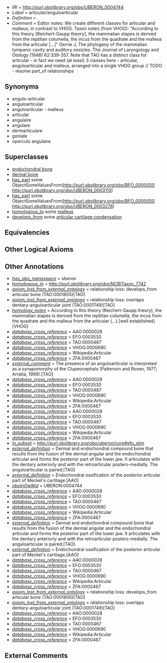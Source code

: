  * *IRI* = http://purl.obolibrary.org/obo/UBERON_0004744
 * *Label* = articular/anguloarticular
 * *Definition* = .
 * *Comment* = Editor notes: We create different classes for articular and malleus, in contrast to VHOG. Taxon notes (from VHOG): "According to this theory [Reichert-Gaupp theory], the mammalian stapes is derived from the reptilian columella, the incus from the quadrate and the malleus from the articular [...]" Gerrie J, The phylogeny of the mammalian tympanic cavity and auditory ossicles. The Journal of Laryngology and Otology (1948) 62:339-357. Note that TAO has a distinct class for articular - in fact we need (at least) 3 classes here - articular, anguloarticular and malleus, arranged into a single VHOG group // TODO - resolve part_of relationships

## Synonyms

 * angulo-articular
 * anguloarticular
 * anguloarticular - malleus
 * articular
 * angulaire
 * angulare
 * dermarticulare
 * goniale
 * operculo angulaire

## Superclasses

 * [endochondral bone](../../UBERON/13/UBERON_0002513.md)
 * [dermal bone](../../UBERON/07/UBERON_0008907.md)
 * [has_part](../../BFO/51/BFO_0000051.md) some ObjectSomeValuesFrom(<http://purl.obolibrary.org/obo/BFO_0000050> <http://purl.obolibrary.org/obo/UBERON_0003113>)
 * [has_part](../../BFO/51/BFO_0000051.md) some ObjectSomeValuesFrom(<http://purl.obolibrary.org/obo/BFO_0000050> <http://purl.obolibrary.org/obo/UBERON_0003278>)
 * [homologous_to](../../RO/58/RO_0002158.md) some [malleus](../../UBERON/89/UBERON_0001689.md)
 * [develops_from](../../RO/02/RO_0002202.md) some [articular cartilage condensation](../../UBERON/02/UBERON_0011002.md)

## Equivalencies


## Other Logical Axioms


## Other Annotations

 * *[has_obo_namespace](../../ce/oboInOwl#hasOBONamespace.md)* = uberon
 * *[homologous_in](../../core#homologous/in/core#homologous_in.md)* = http://purl.obolibrary.org/obo/NCBITaxon_7742
 * *[axiom_lost_from_external_ontology](../../UBPROP/02/UBPROP_0000002.md)* = relationship loss: develops_from articular bone (TAO:0001805)[TAO]
 * *[axiom_lost_from_external_ontology](../../UBPROP/02/UBPROP_0000002.md)* = relationship loss: overlaps dentary-anguloarticular joint (TAO:0001749)[TAO]
 * *[homology_notes](../../UBPROP/03/UBPROP_0000003.md)* = According to this theory (Reichert-Gaupp theory), the mammalian stapes is derived from the reptilian columella, the incus from the quadrate and the malleus from the articular (...).[well established][VHOG]
 * *[database_cross_reference](../../ef/oboInOwl#hasDbXref.md)* = AAO:0000028
 * *[database_cross_reference](../../ef/oboInOwl#hasDbXref.md)* = EFO:0003530
 * *[database_cross_reference](../../ef/oboInOwl#hasDbXref.md)* = TAO:0000467
 * *[database_cross_reference](../../ef/oboInOwl#hasDbXref.md)* = VHOG:0000690
 * *[database_cross_reference](../../ef/oboInOwl#hasDbXref.md)* = Wikipedia:Articular
 * *[database_cross_reference](../../ef/oboInOwl#hasDbXref.md)* = ZFA:0000467
 * *[external_comment](../../UBPROP/05/UBPROP_0000005.md)* = The presence of an anguloarticular is interpreted as a synapomorphy of the Clupeocephala (Patterson and Rosen, 1977; Arratia, 1999).[TAO]
 * *[database_cross_reference](../../ef/oboInOwl#hasDbXref.md)* = AAO:0000028
 * *[database_cross_reference](../../ef/oboInOwl#hasDbXref.md)* = EFO:0003530
 * *[database_cross_reference](../../ef/oboInOwl#hasDbXref.md)* = TAO:0000467
 * *[database_cross_reference](../../ef/oboInOwl#hasDbXref.md)* = VHOG:0000690
 * *[database_cross_reference](../../ef/oboInOwl#hasDbXref.md)* = Wikipedia:Articular
 * *[database_cross_reference](../../ef/oboInOwl#hasDbXref.md)* = ZFA:0000467
 * *[database_cross_reference](../../ef/oboInOwl#hasDbXref.md)* = AAO:0000028
 * *[database_cross_reference](../../ef/oboInOwl#hasDbXref.md)* = EFO:0003530
 * *[database_cross_reference](../../ef/oboInOwl#hasDbXref.md)* = TAO:0000467
 * *[database_cross_reference](../../ef/oboInOwl#hasDbXref.md)* = VHOG:0000690
 * *[database_cross_reference](../../ef/oboInOwl#hasDbXref.md)* = Wikipedia:Articular
 * *[database_cross_reference](../../ef/oboInOwl#hasDbXref.md)* = ZFA:0000467
 * *[in_subset](../../et/oboInOwl#inSubset.md)* = http://purl.obolibrary.org/obo/uberon/core#efo_slim
 * *[external_definition](../../UBPROP/01/UBPROP_0000001.md)* = Dermal and endochondral compound bone that results from the fusion of the dermal angular and the endochondral articular and forms the posterior part of the lower jaw. It articulates with the dentary anteriorly and with the retroarticular postero-medially. The anguloarticular is paired.[TAO]
 * *[external_definition](../../UBPROP/01/UBPROP_0000001.md)* = Endochondral ossification of the posterior articular part of Meckel's cartilage.[AAO]
 * *[oboInOwl#id](../../id/oboInOwl#id.md)* = UBERON:0004744
 * *[database_cross_reference](../../ef/oboInOwl#hasDbXref.md)* = AAO:0000028
 * *[database_cross_reference](../../ef/oboInOwl#hasDbXref.md)* = EFO:0003530
 * *[database_cross_reference](../../ef/oboInOwl#hasDbXref.md)* = TAO:0000467
 * *[database_cross_reference](../../ef/oboInOwl#hasDbXref.md)* = VHOG:0000690
 * *[database_cross_reference](../../ef/oboInOwl#hasDbXref.md)* = Wikipedia:Articular
 * *[database_cross_reference](../../ef/oboInOwl#hasDbXref.md)* = ZFA:0000467
 * *[external_definition](../../UBPROP/01/UBPROP_0000001.md)* = Dermal and endochondral compound bone that results from the fusion of the dermal angular and the endochondral articular and forms the posterior part of the lower jaw. It articulates with the dentary anteriorly and with the retroarticular postero-medially. The anguloarticular is paired.[TAO]
 * *[external_definition](../../UBPROP/01/UBPROP_0000001.md)* = Endochondral ossification of the posterior articular part of Meckel's cartilage.[AAO]
 * *[database_cross_reference](../../ef/oboInOwl#hasDbXref.md)* = AAO:0000028
 * *[database_cross_reference](../../ef/oboInOwl#hasDbXref.md)* = EFO:0003530
 * *[database_cross_reference](../../ef/oboInOwl#hasDbXref.md)* = TAO:0000467
 * *[database_cross_reference](../../ef/oboInOwl#hasDbXref.md)* = VHOG:0000690
 * *[database_cross_reference](../../ef/oboInOwl#hasDbXref.md)* = Wikipedia:Articular
 * *[database_cross_reference](../../ef/oboInOwl#hasDbXref.md)* = ZFA:0000467
 * *[axiom_lost_from_external_ontology](../../UBPROP/02/UBPROP_0000002.md)* = relationship loss: develops_from articular bone (TAO:0001805)[TAO]
 * *[axiom_lost_from_external_ontology](../../UBPROP/02/UBPROP_0000002.md)* = relationship loss: overlaps dentary-anguloarticular joint (TAO:0001749)[TAO]
 * *[database_cross_reference](../../ef/oboInOwl#hasDbXref.md)* = AAO:0000028
 * *[database_cross_reference](../../ef/oboInOwl#hasDbXref.md)* = EFO:0003530
 * *[database_cross_reference](../../ef/oboInOwl#hasDbXref.md)* = TAO:0000467
 * *[database_cross_reference](../../ef/oboInOwl#hasDbXref.md)* = VHOG:0000690
 * *[database_cross_reference](../../ef/oboInOwl#hasDbXref.md)* = Wikipedia:Articular
 * *[database_cross_reference](../../ef/oboInOwl#hasDbXref.md)* = ZFA:0000467

## External Comments

